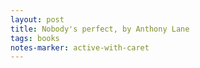 ```yaml
---
layout: post
title: Nobody's perfect, by Anthony Lane
tags: books
notes-marker: active-with-caret
---
```

